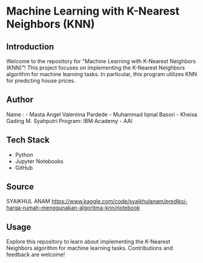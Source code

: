 # Machine Learning with K-Nearest Neighbors (KNN)

## Introduction
Welcome to the repository for "Machine Learning with K-Nearest Neighbors (KNN)"! This project focuses on implementing the K-Nearest Neighbors algorithm for machine learning tasks. In particular, this program utilizes KNN for predicting house prices.

## Author
Name : - Masta Angel Valentina Pardede
       - Muhammad Iqmal Basori
       - Kheisa Gading M. Syahputri
Program: IBM Academy - AAI

## Tech Stack
- Python
- Jupyter Notebooks
- GitHub

## Source
SYAIKHUL ANAM
https://www.kaggle.com/code/syaikhulanam/prediksi-harga-rumah-menggunakan-algoritma-knn/notebook

## Usage
Explore this repository to learn about implementing the K-Nearest Neighbors algorithm for machine learning tasks. Contributions and feedback are welcome!
